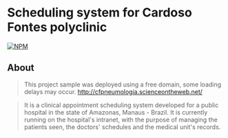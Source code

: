 # Scheduling system for Cardoso Fontes polyclinic
[![NPM](https://img.shields.io/apm/l/react)](https://github.com/Pribm/Sistema_Agendamento_Policlinica/blob/main/LICENSE)
## About
> This project sample was deployed using a free domain, some loading delays may occur. http://cfpneumologia.scienceontheweb.net/

> It is a clinical appointment scheduling system developed for a public hospital in the state of Amazonas, Manaus - Brazil. It is currently running on the hospital's intranet, with the purpose of managing the patients seen, the doctors' schedules and the medical unit's records.</p>
